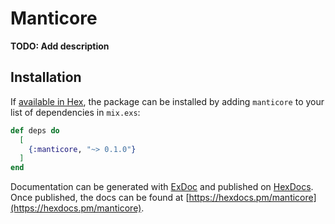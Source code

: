 # Manticore

**TODO: Add description**

## Installation

If [available in Hex](https://hex.pm/docs/publish), the package can be installed
by adding `manticore` to your list of dependencies in `mix.exs`:

```elixir
def deps do
  [
    {:manticore, "~> 0.1.0"}
  ]
end
```

Documentation can be generated with [ExDoc](https://github.com/elixir-lang/ex_doc)
and published on [HexDocs](https://hexdocs.pm). Once published, the docs can
be found at [https://hexdocs.pm/manticore](https://hexdocs.pm/manticore).

